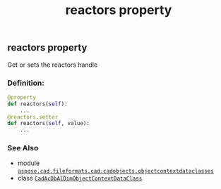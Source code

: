 ﻿---
title: reactors property
second_title: Aspose.CAD for Python via .NET API References
description: 
type: docs
weight: 120
url: /aspose.cad.fileformats.cad.cadobjects.objectcontextdataclasses/cadacdbaldimobjectcontextdataclass/reactors/
is_root: false
---

## reactors property


Get or sets the reactors handle
### Definition:
```python
@property
def reactors(self):
    ...
@reactors.setter
def reactors(self, value):
    ...
```

### See Also
* module [`aspose.cad.fileformats.cad.cadobjects.objectcontextdataclasses`](../../)
* class [`CadAcDbAlDimObjectContextDataClass`](/cad/python-net/aspose.cad.fileformats.cad.cadobjects.objectcontextdataclasses/cadacdbaldimobjectcontextdataclass)
